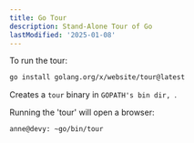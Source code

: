 ```yaml
---
title: Go Tour
description: Stand-Alone Tour of Go
lastModified: '2025-01-08'
---
```


To run the tour:

```bash
go install golang.org/x/website/tour@latest
```

Creates a `tour` binary in `GOPATH's bin dir, `.

Running the 'tour' will open a browser:

```bash
anne@devy: ~go/bin/tour
```
